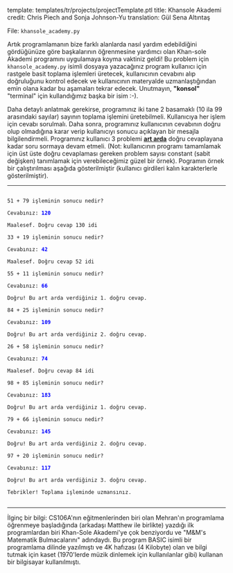 template: templates/tr/projects/projectTemplate.ptl
title: Khansole Akademi
credit: Chris Piech and Sonja Johnson-Yu
translation: Gül Sena Altıntaş

File: `khansole_academy.py`

Artık programlamanın bize farklı alanlarda nasıl yardım edebildiğini gördüğünüze göre
başkalarının öğrenmesine yardımcı olan Khan-sole Akademi programını uygulamaya koyma
vaktiniz geldi! Bu problem için `khansole_academy.py` isimli dosyaya yazacağınız program
kullanıcı için rastgele basit toplama işlemleri üretecek, kullanıcının cevabını alıp
doğruluğunu kontrol edecek ve kullanıcının materyalde uzmanlaştığından emin olana kadar
bu aşamaları tekrar edecek. Unutmayın, **"konsol"** "terminal" için kullandığımız başka
bir isim :-).


Daha detaylı anlatmak gerekirse, programınız iki tane 2 basamaklı (10 ila 99 arasındaki sayılar)
sayının toplama işlemini üretebilmeli. Kullanıcıya her işlem için cevabı sorulmalı. Daha sonra,
programınız kullanıcının cevabının doğru olup olmadığına karar verip kullanıcıyı sonucu
açıklayan bir mesajla bilgilendirmeli. Programınız kullanıcı 3 problemi <u>**art arda**</u>
doğru cevaplayana kadar soru sormaya devam etmeli. (Not: kullanıcının programı tamamlamak için
üst üste doğru cevaplaması gereken problem sayısı constant (sabit değişken) tanımlamak için
verebileceğimiz güzel bir örnek). Pogramın örnek bir çalıştırılması aşağıda gösterilmiştir
(kullanıcı girdileri kalın karakterlerle gösterilmiştir).

<hr/>
<code>
51 + 79 işleminin sonucu nedir?<br/>
Cevabınız: <b style="color:blue">120</b><br/>
Maalesef. Doğru cevap 130 idi<br/>
33 + 19 işleminin sonucu nedir?<br/>
Cevabınız: <b style="color:blue">42</b><br/>
Maalesef. Doğru cevap 52 idi<br/>
55 + 11 işleminin sonucu nedir?<br/>
Cevabınız: <b style="color:blue">66</b><br/>
Doğru! Bu art arda verdiğiniz 1. doğru cevap.<br/>
84 + 25 işleminin sonucu nedir?<br/>
Cevabınız: <b style="color:blue">109</b><br/>
Doğru! Bu art arda verdiğiniz 2. doğru cevap.<br/>
26 + 58 işleminin sonucu nedir?<br/>
Cevabınız: <b style="color:blue">74</b><br/>
Maalesef. Doğru cevap 84 idi<br/>
98 + 85 işleminin sonucu nedir?<br/>
Cevabınız: <b style="color:blue">183</b><br/>
Doğru! Bu art arda verdiğiniz 1. doğru cevap.<br/>
79 + 66 işleminin sonucu nedir?<br/>
Cevabınız: <b style="color:blue">145</b><br/>
Doğru! Bu art arda verdiğiniz 2. doğru cevap.<br/>
97 + 20 işleminin sonucu nedir?<br/>
Cevabınız: <b style="color:blue">117</b><br/>
Doğru! Bu art arda verdiğiniz 3. doğru cevap.<br/>
Tebrikler! Toplama işleminde uzmansınız.<br/>
</code>
<hr/>

İlginç bir bilgi: CS106A'nın eğitmenlerinden biri olan Mehran'ın programlama öğrenmeye başladığında
(arkadaşı Matthew ile birlikte) yazdığı ilk programlardan biri Khan-Sole Akademi'ye çok benziyordu ve
"M&M's Matematik Bulmacalarını" adındaydı. Bu program BASIC isimli bir programlama dilinde
yazılmıştı ve 4K hafızası (4 Kilobyte) olan ve bilgi tutmak için kaset (1970'lerde müzik dinlemek
için kullanılanlar gibi) kullanan bir bilgisayar kullanılmıştı.
